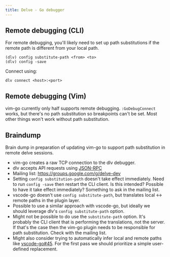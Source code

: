 ```yaml
---
title: Delve - Go debugger
---
```

## Remote debugging (CLI)

For remote debugging, you'll likely need to set up path substitutions if the remote path is different from your local path.

```
(dlv) config substitute-path <from> <to>
(dlv) config -save
```

Connect using:

```
dlv connect <host>:<port>
```

## Remote debugging (Vim)

vim-go currently only half supports remote debugging. `:GoDebugConnect` works, but there's no path substitution so breakpoints can't be set. Most other things won't work without path substitution.

## Braindump

Brain dump in preparation of updating vim-go to support path substitution in remote delve sessions.

- vim-go creates a raw TCP connection to the dlv debugger.
- dlv accepts API requests using [JSON-RPC](https://en.wikipedia.org/wiki/JSON-RPC)
- Mailing list: https://groups.google.com/g/delve-dev
- Setting `config substitution-path` doesn't take effect immediately. Need to run `config -save` then restart the CLI client. Is this intended? Possible to have it take effect immediately? Something to ask in the mailing list.
- vscode-go doesn't use `config substitute-path`, but translates local <-> remote paths in the plugin layer.
- Possible to use a similar approach with vscode-go, but ideally we should leverage dlv's `config substitute-path` option.
- Might not be possible to do use the `substitute-path` option. It's probably the CLI client that is performing the translations, not the server. If that's the case then the vim-go plugin needs to be responsible for path substitution. Check with the mailing list.
- Might also consider trying to automatically infer local and remote paths like [vscode-go#45](https://github.com/golang/vscode-go/issues/45). For the first pass we should prioritize a simple user-defined replacement.